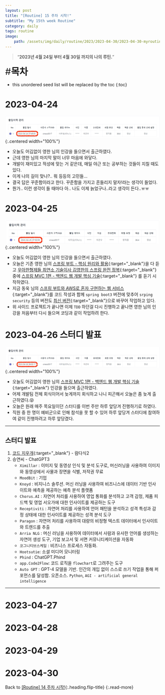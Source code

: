 ```yaml
---
layout: post
title: "[Routine] 15 주차 시작!"
subtitle: "My 15th week Routine"
category: daily
tags: routine
image:
    path: /assets/img/daily/routine/2023/2023-04-30/2023-04-30-myroutine-15th.png
---
```


> “**2023년 4월 24일 부터 4월 30일 까지의 나의 루틴.**”

<span style="font-size:30px;">\#**목차**</span>
* this unordered seed list will be replaced by the toc
{:toc}

# 2023-04-24
![](/assets/img/daily/routine/2023/2023-04-30/2023-04-24_myroutine.png){:.centered width="100%"}
- 오늘도 어김없이 영한 님의 인강을 들으면서 출근하였다.
- 근데 영한 님의 마지막 말이 너무 마음에 와닿다.
- 개발이 재미있고 적성에 맞는 거 같은데, 매일 야근 또는 공부하는 것들이 지칠 때도 있다.
- 이게 나의 길이 맞나?.. 뭐 등등의 고민들...
- 결국 답은 꾸준함이라고 한다. 꾸준함을 가지고 흔들리지 말자!라는 생각이 들었다.
- 뭔가.. 이런 생각이 들 때마다 아.. 나도 이제 늙었구나..라고 생각이 든다..ㅠㅠ

# 2023-04-25
![](/assets/img/daily/routine/2023/2023-04-30/2023-04-25_myroutine.png){:.centered width="100%"}
- 오늘도 어김없이 영한 님의 인강을 들으면서 출근하였다.
- 오늘은 기존 영한 님의 [스프링 부트 - 핵심 원리와 활용]{:target="_blank"}을 다 듣고 [우아한형제들 최연소 기술이사 김영한의 스프링 완전 정복]{:target="_blank"} 중에 [스프링 MVC 1편 - 백엔드 웹 개발 핵심 기술]{:target="_blank"} 를 듣기 시작하였다.
- 지금 동욱 님의 [스프링 부트와 AWS로 혼자 구현하는 웹 서비스]{:target="_blank"}를 코드 작성과 함께 `spring boot3` 버전에 맞추어 `srping security` 등의 버전도 [최신 버전]{:target="_blank"}으로 바꾸어 작업하고 있다.
- 위 사이드 프로젝트가 끝나면 이제 `TDD` 하던걸 다시 진행하고 끝나면 영한 님의 인강을 처음부터 다시 들으며 코딩과 같이 작업하려 한다.

# 2023-04-26 스터디 발표
![](/assets/img/daily/routine/2023/2023-04-30/2023-04-26_myroutine.png){:.centered width="100%"}
- 오늘도 어김없이 영한 님의 [스프링 MVC 1편 - 백엔드 웹 개발 핵심 기술]{:target="_blank"} 인강을 들으며 출근하였다.
- 어제 개발팀 전체 회식이어서 늦게까지 회식하고 나니 피곤해서 오늘은 좀 늦게 출근하였다.😝
- 오늘은 원래 매주 목요일이던 스터디를 이번 주만 하루 앞당겨 진행하기로 하였다. 
- 직원 중 한 명이 예비군으로 인해 참석을 못 할 수 있어 하루 앞당겨 스터디에 참여하여 같이 진행하려고 하루 앞당겼다.

***
## 스터디 발표
1. [코드 지우개]{:target="_blank"} - 람다식2
2. 승연씨 - ChatGPT3
   - `Ximillar` : 이미지 및 동영상 인식 및 분석 도구로, 머신러닝을 사용하여 이미지와 동영상에서 사물과 장면을 식별, 저작권 무료  
   - `MoodBit` : 기업
   - `Knoyd` : 비지니스 솔루션. 머신 러닝을 사용하여 비즈니스에 데이터 기반 인사이트와 예측을 제공하는 예측 분석 플랫폼
   - `Chorus.AI` : 자연어 처리를 사용하여 영업 통화를 분석하고 고객 감정, 제품 피드백 및 영업 서오가에 대한 인사이트를 제공하는 도구
   - `Receptiviti` : 자연어 처리를 사용하여 언어 패턴을 분석하고 성격 특성과 감정 상태에 대한 인사이트를 제공하는 성격 분석 도구
   - `Paragon` : 자연어 처리를 사용하여 대량의 비정형 텍스트 데이터에서 인사이트와 트렌드를 추출
   - `Arria NLG` : 머신 러닝을 사용하여 데이터에서 사람과 유사한 언어를 생성하는 자연어 생성 도구, 기업 보고서 및 서면 커뮤니티케이션을 자동화
   - `코그니티브스케일` : 비즈니스 프로세스 자동화. 
   - `Hootsutie`: 소셜 미디어 모니터링
   - `Phind` : ChatGPT.Phind
   - `app.Code2Flow`: 코드 로직을 `flowchart`로 그려주는 도구
   - `Auto GPT` : GPT-4 모델을 기반. 인간의 개입 없이 스스로 쓰기 작업을 통해 퍼포먼스를 달성함. 오픈소스. `Python`, `AGI - artificial general intelligence`

***

# 2023-04-27
# 2023-04-28
# 2023-04-29
# 2023-04-30

Back to [[Routine] 14 주차 시작!](./2023-04-23-week-14th.md){:.heading.flip-title}
{:.read-more}

[//]: # (Continue with [[Routine] 16 주차 시작!]&#40;../04-april/2023-04-24-week-15th.md&#41;{:.heading.flip-title})
[//]: # ({:.read-more})

<!-- Links -->
[스프링 부트 - 핵심 원리와 활용]: https://www.inflearn.com/course/%EC%8A%A4%ED%94%84%EB%A7%81%EB%B6%80%ED%8A%B8-%ED%95%B5%EC%8B%AC%EC%9B%90%EB%A6%AC-%ED%99%9C%EC%9A%A9/dashboard
[우아한형제들 최연소 기술이사 김영한의 스프링 완전 정복]: https://www.inflearn.com/roadmaps/373
[스프링 MVC 1편 - 백엔드 웹 개발 핵심 기술]: https://www.inflearn.com/course/%EC%8A%A4%ED%94%84%EB%A7%81-mvc-1/dashboard
[스프링 부트와 AWS로 혼자 구현하는 웹 서비스]: https://product.kyobobook.co.kr/detail/S000001019679

<!-- Study Links -->
[코드 지우개]: https://blog.naver.com/PostList.naver?blogId=codeblog&from=postList&categoryNo=10

<!-- Commit Links -->
[최신 버전]: https://github.com/thisiswoo/springboot-webservice
